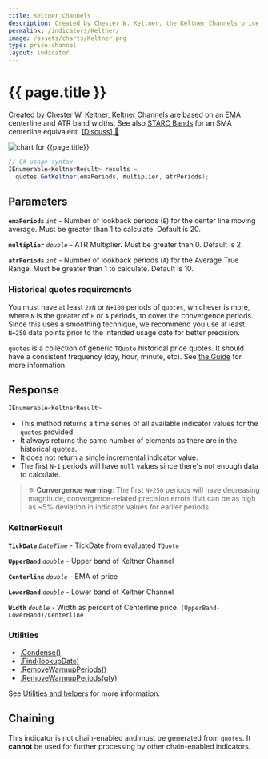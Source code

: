 ```yaml
---
title: Keltner Channels
description: Created by Chester W. Keltner, the Keltner Channels price range overlay is based on an EMA centerline and Average True Range (ATR) band widths.  STARC Bands are the SMA centerline equivalent.
permalink: /indicators/Keltner/
image: /assets/charts/Keltner.png
type: price-channel
layout: indicator
---
```


# {{ page.title }}

Created by Chester W. Keltner, [Keltner Channels](https://en.wikipedia.org/wiki/Keltner_channel) are based on an EMA centerline and ATR band widths.  See also <a href="{{site.baseurl}}/indicators/StarcBands/#content" rel="nofollow">STARC Bands</a> for an SMA centerline equivalent.
[[Discuss] &#128172;]({{site.github.repository_url}}/discussions/249 "Community discussion about this indicator")

![chart for {{page.title}}]({{site.baseurl}}{{page.image}})

```csharp
// C# usage syntax
IEnumerable<KeltnerResult> results =
  quotes.GetKeltner(emaPeriods, multiplier, atrPeriods);
```

## Parameters

**`emaPeriods`** _`int`_ - Number of lookback periods (`E`) for the center line moving average.  Must be greater than 1 to calculate.  Default is 20.

**`multiplier`** _`double`_ - ATR Multiplier. Must be greater than 0.  Default is 2.

**`atrPeriods`** _`int`_ - Number of lookback periods (`A`) for the Average True Range.  Must be greater than 1 to calculate.  Default is 10.

### Historical quotes requirements

You must have at least `2×N` or `N+100` periods of `quotes`, whichever is more, where `N` is the greater of `E` or `A` periods, to cover the convergence periods.  Since this uses a smoothing technique, we recommend you use at least `N+250` data points prior to the intended usage date for better precision.

`quotes` is a collection of generic `TQuote` historical price quotes.  It should have a consistent frequency (day, hour, minute, etc).  See [the Guide]({{site.baseurl}}/guide/#historical-quotes) for more information.

## Response

```csharp
IEnumerable<KeltnerResult>
```

- This method returns a time series of all available indicator values for the `quotes` provided.
- It always returns the same number of elements as there are in the historical quotes.
- It does not return a single incremental indicator value.
- The first `N-1` periods will have `null` values since there's not enough data to calculate.

>&#9886; **Convergence warning**: The first `N+250` periods will have decreasing magnitude, convergence-related precision errors that can be as high as ~5% deviation in indicator values for earlier periods.

### KeltnerResult

**`TickDate`** _`DateTime`_ - TickDate from evaluated `TQuote`

**`UpperBand`** _`double`_ - Upper band of Keltner Channel

**`Centerline`** _`double`_ - EMA of price

**`LowerBand`** _`double`_ - Lower band of Keltner Channel

**`Width`** _`double`_ - Width as percent of Centerline price.  `(UpperBand-LowerBand)/Centerline`

### Utilities

- [.Condense()]({{site.baseurl}}/utilities#condense)
- [.Find(lookupDate)]({{site.baseurl}}/utilities#find-indicator-result-by-date)
- [.RemoveWarmupPeriods()]({{site.baseurl}}/utilities#remove-warmup-periods)
- [.RemoveWarmupPeriods(qty)]({{site.baseurl}}/utilities#remove-warmup-periods)

See [Utilities and helpers]({{site.baseurl}}/utilities#utilities-for-indicator-results) for more information.

## Chaining

This indicator is not chain-enabled and must be generated from `quotes`.  It **cannot** be used for further processing by other chain-enabled indicators.
